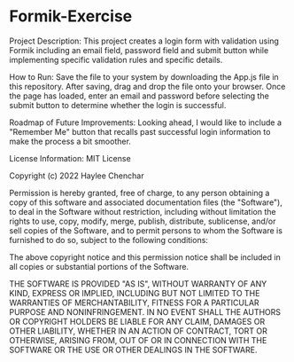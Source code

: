 # Formik-Exercise
Project Description: This project creates a login form with validation using Formik including an email field, password field and submit button while implementing specific validation rules and specific details.

How to Run: Save the file to your system by downloading the App.js file in this repository. After saving, drag and drop the file onto your browser. Once the page has loaded, enter an email and password before selecting the submit button to determine whether the login is successful.

Roadmap of Future Improvements: Looking ahead, I would like to include a "Remember Me" button that recalls past successful login information to make the process a bit smoother.

License Information: MIT License

Copyright (c) 2022 Haylee Chenchar

Permission is hereby granted, free of charge, to any person obtaining a copy of this software and associated documentation files (the "Software"), to deal in the Software without restriction, including without limitation the rights to use, copy, modify, merge, publish, distribute, sublicense, and/or sell copies of the Software, and to permit persons to whom the Software is furnished to do so, subject to the following conditions:

The above copyright notice and this permission notice shall be included in all copies or substantial portions of the Software.

THE SOFTWARE IS PROVIDED "AS IS", WITHOUT WARRANTY OF ANY KIND, EXPRESS OR IMPLIED, INCLUDING BUT NOT LIMITED TO THE WARRANTIES OF MERCHANTABILITY, FITNESS FOR A PARTICULAR PURPOSE AND NONINFRINGEMENT. IN NO EVENT SHALL THE AUTHORS OR COPYRIGHT HOLDERS BE LIABLE FOR ANY CLAIM, DAMAGES OR OTHER LIABILITY, WHETHER IN AN ACTION OF CONTRACT, TORT OR OTHERWISE, ARISING FROM, OUT OF OR IN CONNECTION WITH THE SOFTWARE OR THE USE OR OTHER DEALINGS IN THE SOFTWARE.
